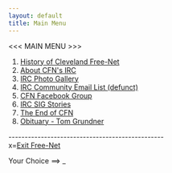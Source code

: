```yaml
---
layout: default
title: Main Menu
---
```


<script>
document.addEventListener('keydown',function(e){
  let loc;
  switch (e.key) {
    case '1': loc = '/history.html'; break;
    case '2': loc = '/irc.html'; break;
    case '3': loc = '/gallery'; break;
    case '4': loc = '/list.html'; break;
    case '5': loc = 'https://www.facebook.com/groups/20175661233'; break;
    case '6': loc = '/stories'; break;
    case '7': loc = '/end_announce.html'; break;
    case '8': loc = '/grundner_obit.html'; break;
    case 'x': loc = '/'; break;
    default: loc = null; break;
  }
  if (loc) {
    window.location.href = loc;
  }
});
</script>

<<< MAIN MENU >>>

1. [History of Cleveland Free-Net](history.html)
2. [About CFN's IRC](irc.html)
3. [IRC Photo Gallery](gallery)
4. [IRC Community Email List (defunct)](list.html)
5. [CFN Facebook Group](https://www.facebook.com/groups/20175661233)
6. [IRC SIG Stories](stories)
7. [The End of CFN](end_announce.html)
8. [Obituary - Tom Grundner](grundner_obit.html)

------------------------------------------------<br />
x=[Exit Free-Net](/)

Your Choice ==> _

